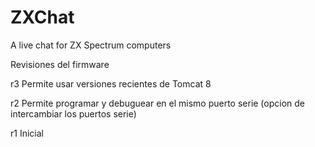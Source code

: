 # ZXChat
A live chat for ZX Spectrum computers


Revisiones del firmware

r3 Permite usar versiones recientes de Tomcat 8

r2 Permite programar y debuguear en el mismo puerto serie (opcion de intercambiar los puertos serie)

r1 Inicial
